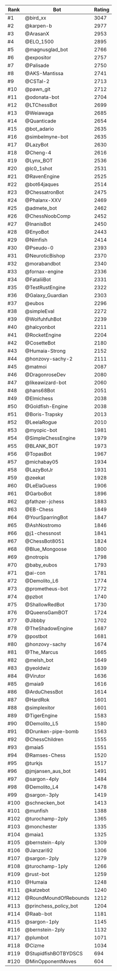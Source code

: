 Rank|Bot|Rating
---|---|---
#1|@bird_xx|3047
#2|@karpen-b|2977
#3|@ArasanX|2953
#4|@ELO_1500|2895
#5|@magnusglad_bot|2766
#6|@expositor|2757
#7|@Palisade|2750
#8|@AKS-Mantissa|2741
#9|@CSTal-2|2713
#10|@pawn_git|2712
#11|@odonata-bot|2704
#12|@LTChessBot|2699
#13|@Weiawaga|2685
#14|@Quanticade|2654
#15|@bot_adario|2635
#16|@simbelmyne-bot|2635
#17|@LazyBot|2630
#18|@Cheng-4|2616
#19|@Lynx_BOT|2536
#20|@lc0_1shot|2531
#21|@RavenEngine|2525
#22|@bot64jaques|2514
#23|@ChessatronBot|2475
#24|@Phalanx-XXV|2469
#25|@admete_bot|2462
#26|@ChessNoobComp|2452
#27|@InanisBot|2450
#28|@EnyoBot|2443
#29|@Nimfish|2414
#30|@Pseudo-0|2393
#31|@NeuroticBishop|2370
#32|@morabandbot|2340
#33|@fornax-engine|2336
#34|@FataliiBot|2331
#35|@TestRustEngine|2322
#36|@Galaxy_Guardian|2303
#37|@eubos|2296
#38|@simpleEval|2272
#39|@WolfuhfuhBot|2239
#40|@halcyonbot|2211
#41|@RocketEngine|2204
#42|@CosetteBot|2180
#43|@Humaia-Strong|2152
#44|@honzovy-sachy-2|2111
#45|@matmoi|2087
#46|@DragonroseDev|2080
#47|@likeawizard-bot|2060
#48|@hans68Bot|2051
#49|@Elmichess|2038
#50|@Goldfish-Engine|2038
#51|@Boris-Trapsky|2013
#52|@LeelaRogue|2010
#53|@myopic-bot|1981
#54|@SimpleChessEngine|1979
#55|@BLANK_BOT|1973
#56|@TopasBot|1967
#57|@michabay05|1934
#58|@LazyBotJr|1931
#59|@zeekat|1928
#60|@LeElaGuess|1906
#61|@GarboBot|1896
#62|@fathzer-jchess|1883
#63|@EB-Chess|1849
#64|@YourSparringBot|1847
#65|@AshNostromo|1846
#66|@j1-chessnost|1841
#67|@ChessBot8051|1824
#68|@Blue_Mongoose|1800
#69|@notropis|1798
#70|@baby_eubos|1793
#71|@ai-con|1781
#72|@Demolito_L6|1774
#73|@prometheus-bot|1772
#74|@pzbot|1740
#75|@ShallowRedBot|1730
#76|@QueensGamBOT|1724
#77|@Jibbby|1702
#78|@TheShadowEngine|1687
#79|@postbot|1681
#80|@honzovy-sachy|1674
#81|@The_Marcus|1665
#82|@melsh_bot|1649
#83|@yeoldwiz|1639
#84|@Virutor|1636
#85|@maia9|1616
#86|@ArduChessBot|1614
#87|@HardRok|1601
#88|@simplexitor|1601
#89|@TigerEngine|1583
#90|@Demolito_L5|1580
#91|@Drunken-pipe-bomb|1563
#92|@ChessChildren|1555
#93|@maia5|1551
#94|@Ramses-Chess|1520
#95|@turkjs|1517
#96|@jmjansen_aus_bot|1491
#97|@sargon-4ply|1484
#98|@Demolito_L4|1478
#99|@sargon-3ply|1419
#100|@schnecken_bot|1413
#101|@munfish|1388
#102|@turochamp-2ply|1365
#103|@monchester|1335
#104|@maia1|1325
#105|@bernstein-4ply|1309
#106|@Janzari92|1306
#107|@sargon-2ply|1279
#108|@turochamp-1ply|1266
#109|@rust-bot|1259
#110|@Humaia|1248
#111|@katzebot|1240
#112|@RoundMoundOfRebounds|1212
#113|@princhess_policy_bot|1204
#114|@Raab-bot|1181
#115|@sargon-1ply|1145
#116|@bernstein-2ply|1132
#117|@plumbot|1071
#118|@Cizme|1034
#119|@StupidfishBOTBYDSCS|694
#120|@MinOpponentMoves|604
